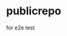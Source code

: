 # publicrepo
for e2e test
































































































































































































































































































































































































































































































































































































































































































































































































































































































































































































































































































































































































































































































































































































































































































































































































































































































































































































































































































































































































































































































































































































































































































































































































































































































































































































































































































































































































































































































































































































































































































































































































































































































































































































































































































































































































































































































































































